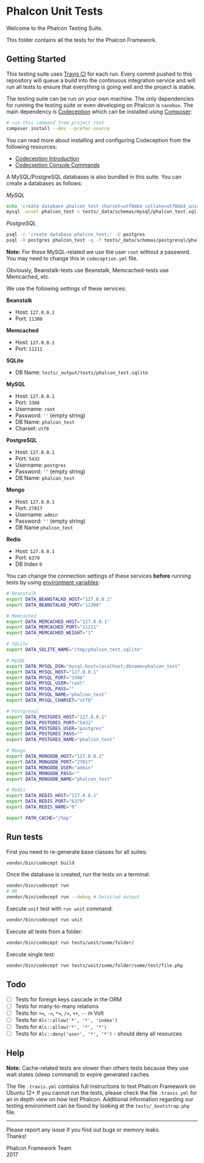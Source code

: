 # Phalcon Unit Tests

Welcome to the Phalcon Testing Suite.

This folder contains all the tests for the Phalcon Framework. 

## Getting Started

This testing suite uses [Travis CI][0] for each run. Every commit pushed to this repository 
will queue a build into the continuous integration service and will run all tests to ensure 
that everything is going well and the project is stable.

The testing suite can be run on your own machine. The only dependencies for running the 
testing suite or even developing on Phalcon is `nanobox`.
The main dependency is [Codeception][1] which can be installed using [Composer][6]:

```sh
# run this command from project root
composer install --dev --prefer-source
```

You can read more about installing and configuring Codeception from the following resources:

- [Codeception Introduction][2]
- [Codeception Console Commands][3]

A MySQL/PostgreSQL databases is also bundled in this suite. You can create a databases as follows:

*MySQL*
```sh
echo 'create database phalcon_test charset=utf8mb4 collate=utf8mb4_unicode_ci;' | mysql -u root
mysql -uroot phalcon_test < tests/_data/schemas/mysql/phalcon_test.sql
```

*PostgreSQL*
```sh
psql -c 'create database phalcon_test;' -U postgres
psql -U postgres phalcon_test -q -f tests/_data/schemas/postgresql/phalcon_test.sql
```

**Note:** For these MySQL-related we use the user `root` without a password.
You may need to change this in `codeception.yml` file.

Obviously, Beanstalk-tests use Beanstalk, Memcached-tests use Memcached, etc.

We use the following settings of these services:

**Beanstalk**

* Host: `127.0.0.1`
* Port: `11300`

**Memcached**

* Host: `127.0.0.1`
* Port: `11211`

**SQLite**

* DB Name: `tests/_output/tests/phalcon_test.sqlite`

**MySQL**

* Host: `127.0.0.1`
* Port: `3306`
* Username: `root`
* Password: `''` (empty string)
* DB Name: `phalcon_test`
* Charset: `utf8`

**PostgreSQL**

* Host: `127.0.0.1`
* Port: `5432`
* Username: `postgres`
* Password: `''` (empty string)
* DB Name: `phalcon_test`

**Mongo**

* Host: `127.0.0.1`
* Port: `27017`
* Username: `admin`
* Password: `''` (empty string)
* DB Name `phalcon_test`

**Redis**

* Host: `127.0.0.1`
* Port: `6379`
* DB Index `0`

You can change the connection settings of these services **before** running tests by using [environment variables][8]:

```sh
# Beanstalk
export DATA_BEANSTALKD_HOST="127.0.0.1"
export DATA_BEANSTALKD_PORT="11300"

# Memcached
export DATA_MEMCACHED_HOST="127.0.0.1"
export DATA_MEMCACHED_PORT="11211"
export DATA_MEMCACHED_WEIGHT="1"

# SQLite
export DATA_SQLITE_NAME="/tmp/phalcon_test.sqlite"

# MySQL
export DATA_MYSQL_DSN="mysql:host=localhost;dbname=phalcon_test"
export DATA_MYSQL_HOST="127.0.0.1"
export DATA_MYSQL_PORT="3306"
export DATA_MYSQL_USER="root"
export DATA_MYSQL_PASS=""
export DATA_MYSQL_NAME="phalcon_test"
export DATA_MYSQL_CHARSET="utf8"

# Postgresql
export DATA_POSTGRES_HOST="127.0.0.1"
export DATA_POSTGRES_PORT="5432"
export DATA_POSTGRES_USER="postgres"
export DATA_POSTGRES_PASS=""
export DATA_POSTGRES_NAME="phalcon_test"

# Mongo
export DATA_MONGODB_HOST="127.0.0.1"
export DATA_MONGODB_PORT="27017"
export DATA_MONGODB_USER="admin"
export DATA_MONGODB_PASS=""
export DATA_MONGODB_NAME="phalcon_test"

# Redis
export DATA_REDIS_HOST="127.0.0.1"
export DATA_REDIS_PORT="6379"
export DATA_REDIS_NAME="0"

export PATH_CACHE="/tmp"
```

## Run tests

First you need to re-generate base classes for all suites:

```sh
vendor/bin/codecept build
```

Once the database is created, run the tests on a terminal:

```sh
vendor/bin/codecept run
# OR
vendor/bin/codecept run --debug # Detailed output
```

Execute `unit` test with `run unit` command:

```sh
vendor/bin/codecept run unit
```

Execute all tests from a folder:

```sh
vendor/bin/codecept run tests/unit/some/folder/
```

Execute single test:

```sh
vendor/bin/codecept run tests/unit/some/folder/some/test/file.php
```

## Todo

- [ ] Tests for foreign keys cascade in the ORM
- [ ] Tests for many-to-many relations
- [ ] Tests for `+=`, `-=`, `*=`, `/=`, `++`, `--` in Volt
- [ ] Tests for `Alc::allow('*', '*', 'index')`
- [ ] Tests for `Alc::allow('*', '*', '*')`
- [ ] Tests for `Alc::deny('user', '*', '*')` - should deny all resources

## Help

**Note:** Cache-related tests are slower than others tests because they use wait states (sleep command) to expire generated caches.

The file `.travis.yml` contains full instructions to test Phalcon Framework on Ubuntu 12+
If you cannot run the tests, please check the file `.travis.yml` for an in depth view on how test Phalcon.
Additional information regarding our testing environment can be found by looking at the `tests/_bootstrap.php` file.

<hr>
Please report any issue if you find out bugs or memory leaks.<br>Thanks!

Phalcon Framework Team<br>2017

[0]: https://travis-ci.org/
[1]: http://codeception.com/
[2]: http://codeception.com/docs/01-Introduction
[3]: http://codeception.com/docs/reference/Commands
[6]: http://getcomposer.org
[7]: https://github.com/phalcon/cphalcon/tree/master/tests/_proxies
[8]: https://wiki.archlinux.org/index.php/Environment_variables
